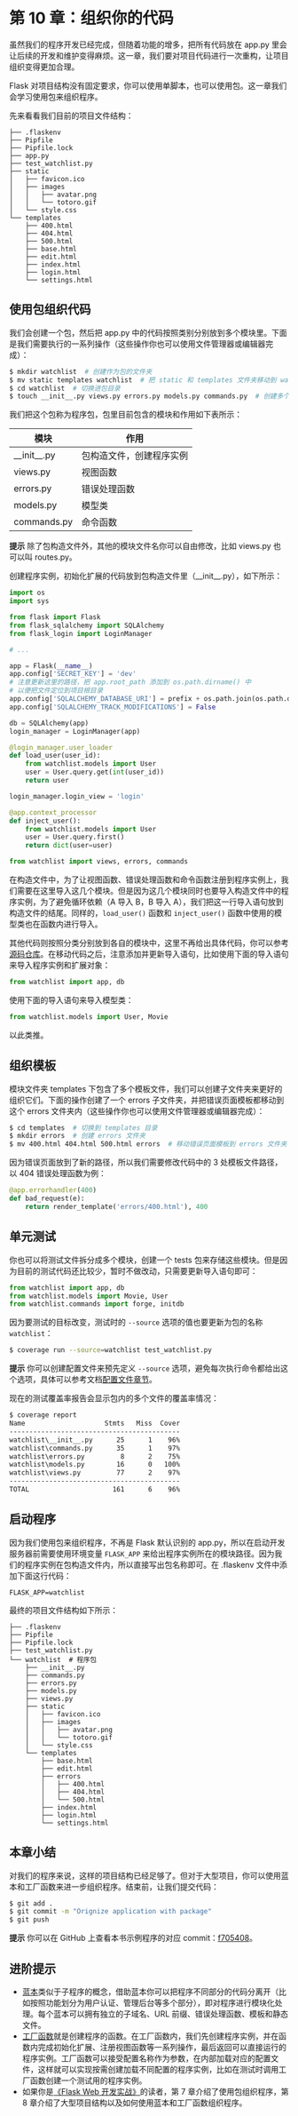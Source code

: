 # 第 10 章：组织你的代码

虽然我们的程序开发已经完成，但随着功能的增多，把所有代码放在 app.py 里会让后续的开发和维护变得麻烦。这一章，我们要对项目代码进行一次重构，让项目组织变得更加合理。

Flask 对项目结构没有固定要求，你可以使用单脚本，也可以使用包。这一章我们会学习使用包来组织程序。

先来看看我们目前的项目文件结构：

```
├── .flaskenv
├── Pipfile
├── Pipfile.lock
├── app.py
├── test_watchlist.py
├── static
│   ├── favicon.ico
│   ├── images
│   │   ├── avatar.png
│   │   └── totoro.gif
│   └── style.css
└── templates
    ├── 400.html
    ├── 404.html
    ├── 500.html
    ├── base.html
    ├── edit.html
    ├── index.html
    ├── login.html
    └── settings.html
```

## 使用包组织代码

我们会创建一个包，然后把 app.py 中的代码按照类别分别放到多个模块里。下面是我们需要执行的一系列操作（这些操作你也可以使用文件管理器或编辑器完成）：

```bash
$ mkdir watchlist  # 创建作为包的文件夹
$ mv static templates watchlist  # 把 static 和 templates 文件夹移动到 watchlist 文件夹内
$ cd watchlist  # 切换进包目录
$ touch __init__.py views.py errors.py models.py commands.py  # 创建多个模块
```

我们把这个包称为程序包，包里目前包含的模块和作用如下表所示：

| 模块            | 作用                     |
| --------------- | ------------------------ |
| \_\_init\_\_.py | 包构造文件，创建程序实例 |
| views.py        | 视图函数                 |
| errors.py       | 错误处理函数             |
| models.py       | 模型类                   |
| commands.py     | 命令函数                 |

**提示** 除了包构造文件外，其他的模块文件名你可以自由修改，比如 views.py 也可以叫 routes.py。

创建程序实例，初始化扩展的代码放到包构造文件里（\_\_init\_\_.py），如下所示：

```python
import os
import sys

from flask import Flask
from flask_sqlalchemy import SQLAlchemy
from flask_login import LoginManager

# ...

app = Flask(__name__)
app.config['SECRET_KEY'] = 'dev'
# 注意更新这里的路径，把 app.root_path 添加到 os.path.dirname() 中
# 以便把文件定位到项目根目录
app.config['SQLALCHEMY_DATABASE_URI'] = prefix + os.path.join(os.path.dirname(app.root_path), 'data.db')
app.config['SQLALCHEMY_TRACK_MODIFICATIONS'] = False

db = SQLAlchemy(app)
login_manager = LoginManager(app)

@login_manager.user_loader
def load_user(user_id):
	from watchlist.models import User
	user = User.query.get(int(user_id))
	return user

login_manager.login_view = 'login'

@app.context_processor
def inject_user():
	from watchlist.models import User
	user = User.query.first()
	return dict(user=user)

from watchlist import views, errors, commands
```

在构造文件中，为了让视图函数、错误处理函数和命令函数注册到程序实例上，我们需要在这里导入这几个模块。但是因为这几个模块同时也要导入构造文件中的程序实例，为了避免循环依赖（A 导入 B，B 导入 A），我们把这一行导入语句放到构造文件的结尾。同样的，`load_user()` 函数和 `inject_user()` 函数中使用的模型类也在函数内进行导入。

其他代码则按照分类分别放到各自的模块中，这里不再给出具体代码，你可以参考[源码仓库](https://github.com/greyli/watchlist)。在移动代码之后，注意添加并更新导入语句，比如使用下面的导入语句来导入程序实例和扩展对象：

```python
from watchlist import app, db
```

使用下面的导入语句来导入模型类：

```python
from watchlist.models import User, Movie
```

以此类推。

## 组织模板

模块文件夹 templates 下包含了多个模板文件，我们可以创建子文件夹来更好的组织它们。下面的操作创建了一个 errors 子文件夹，并把错误页面模板都移动到这个 errors 文件夹内（这些操作你也可以使用文件管理器或编辑器完成）：

```bash
$ cd templates  # 切换到 templates 目录
$ mkdir errors  # 创建 errors 文件夹
$ mv 400.html 404.html 500.html errors  # 移动错误页面模板到 errors 文件夹
```

因为错误页面放到了新的路径，所以我们需要修改代码中的 3 处模板文件路径，以 404 错误处理函数为例：

```python
@app.errorhandler(400)
def bad_request(e):
    return render_template('errors/400.html'), 400
```

## 单元测试

你也可以将测试文件拆分成多个模块，创建一个 tests 包来存储这些模块。但是因为目前的测试代码还比较少，暂时不做改动，只需要更新导入语句即可：

```python
from watchlist import app, db
from watchlist.models import Movie, User
from watchlist.commands import forge, initdb
```

因为要测试的目标改变，测试时的 `--source` 选项的值也要更新为包的名称 `watchlist`：

```bash
$ coverage run --source=watchlist test_watchlist.py
```

**提示** 你可以创建配置文件来预先定义 `--source` 选项，避免每次执行命令都给出这个选项，具体可以参考文档[配置文件章节](https://coverage.readthedocs.io/en/v4.5.x/config.html)。

现在的测试覆盖率报告会显示包内的多个文件的覆盖率情况：

```bash
$ coverage report
Name                    Stmts   Miss  Cover
-------------------------------------------
watchlist\__init__.py      25      1    96%
watchlist\commands.py      35      1    97%
watchlist\errors.py         8      2    75%
watchlist\models.py        16      0   100%
watchlist\views.py         77      2    97%
-------------------------------------------
TOTAL                     161      6    96%
```

## 启动程序

因为我们使用包来组织程序，不再是 Flask 默认识别的 app.py，所以在启动开发服务器前需要使用环境变量 `FLASK_APP` 来给出程序实例所在的模块路径。因为我们的程序实例在包构造文件内，所以直接写出包名称即可。在 .flaskenv 文件中添加下面这行代码：

```
FLASK_APP=watchlist
```

最终的项目文件结构如下所示：

```
├── .flaskenv
├── Pipfile
├── Pipfile.lock
├── test_watchlist.py
└── watchlist  # 程序包
    ├── __init__.py
    ├── commands.py
    ├── errors.py
    ├── models.py
    ├── views.py
    ├── static
    │   ├── favicon.ico
    │   ├── images
    │   │   ├── avatar.png
    │   │   └── totoro.gif
    │   └── style.css
    └── templates
        ├── base.html
        ├── edit.html
        ├── errors
        │   ├── 400.html
        │   ├── 404.html
        │   └── 500.html
        ├── index.html
        ├── login.html
        └── settings.html
```

## 本章小结

对我们的程序来说，这样的项目结构已经足够了。但对于大型项目，你可以使用蓝本和工厂函数来进一步组织程序。结束前，让我们提交代码：

```bash
$ git add .
$ git commit -m "Orignize application with package"
$ git push
```

**提示** 你可以在 GitHub 上查看本书示例程序的对应 commit：[f705408](https://github.com/greyli/watchlist/commit/f7054083c8f87f83bf842a1125a3d8d0244b0f62)。

## 进阶提示

- [蓝本](http://flask.pocoo.org/docs/1.0/blueprints/)类似于子程序的概念，借助蓝本你可以把程序不同部分的代码分离开（比如按照功能划分为用户认证、管理后台等多个部分），即对程序进行模块化处理。每个蓝本可以拥有独立的子域名、URL 前缀、错误处理函数、模板和静态文件。
- [工厂函数](http://flask.pocoo.org/docs/1.0/patterns/appfactories/)就是创建程序的函数。在工厂函数内，我们先创建程序实例，并在函数内完成初始化扩展、注册视图函数等一系列操作，最后返回可以直接运行的程序实例。工厂函数可以接受配置名称作为参数，在内部加载对应的配置文件，这样就可以实现按需创建加载不同配置的程序实例，比如在测试时调用工厂函数创建一个测试用的程序实例。
- 如果你是[《Flask Web 开发实战》](http://helloflask.com/book/)的读者，第 7 章介绍了使用包组织程序，第 8 章介绍了大型项目结构以及如何使用蓝本和工厂函数组织程序。 
